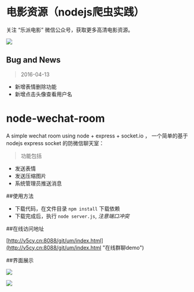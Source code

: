 # 电影资源（nodejs爬虫实践）

关注 “乐派电影” 微信公众号，获取更多高清电影资源。

![](https://raw.githubusercontent.com/leiroc/wipe/master/lp.jpg)




## Bug and News
>2016-04-13

- 新增表情删除功能
- 新增点击头像查看用户名

# node-wechat-room
A simple wechat room using node + express + socket.io ，
一个简单的基于nodejs express socket 的防微信聊天室：
> 功能包括

- 发送表情
- 发送压缩图片
- 系统管理员推送消息


##使用方法

- 下载代码，在文件目录  `npm install` 下载依赖
- 下载完成后，执行 `node server.js`, *注意端口冲突*

##在线访问地址

[http://v5cy.cn:8088/git/um/index.html](http://v5cy.cn:8088/git/um/index.html "在线群聊demo")

##界面展示

![](http://v5cy.cn:8088/git/um/img/1.png)

![](http://v5cy.cn:8088/git/um/img/2.png)